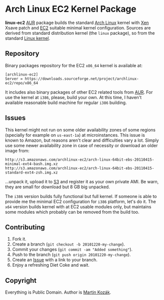 Arch Linux EC2 Kernel Package
=============================

**linux-ec2** [AUR][1] package builds the standard [Arch Linux][2] kernel
with [Xen][3] Xsave patch and [EC2][4] suitable minimal kernel configuration. 
Sources are derived from standard distribution kernel (the `linux` package), 
so from the standard [Linux kernel][5].

Repository
----------
Binary packages repository for the EC2 `x86_64` kernel is available at:

    [archlinux-ec2]
    Server = https://downloads.sourceforge.net/project/archlinux-ec2/repo/x86_64
    
It includes also binary packages of other EC2 related tools from [AUR][1].
For use the kernel at `i386`, please, build your own. At this time, 
I haven't available reasonable build machine for regular `i386` building.
 

Issues
------
This kernel might not run on some older availability zones of some 
regions (specially for example on `us-east-1a`) at microinstances. 
This issue is known to Amazon, but reasons aren't clear and difficulties
vary a lot. Simply use some newer availability zone in case of 
necessity or download an older image from:

    http://s3.amazonaws.com/archlinux-ec2/arch-linux-64bit-ebs-20110415-minimal-ext4-bash.img.xz
    http://s3.amazonaws.com/archlinux-ec2/arch-linux-64bit-ebs-20110415-standard-ext4-zsh.img.xz

...unpack it, upload it to [S3][6] and register it as your own 
private AMI. Be warn, they are small for download but 8 GB big unpacked.

The `i386` version builds fully functional but full kernel. If someone is 
able to provide me the minimal EC2 configuration for `i386` platform, let's 
do it. The `x64` version builds kernel with at EC2 usable modules only,
but maintains some modules which probably can be removed from the build too.


Contributing
------------

1. Fork it.
2. Create a branch (`git checkout -b 20101220-my-change`).
3. Commit your changes (`git commit -am "Added something"`).
4. Push to the branch (`git push origin 20101220-my-change`).
5. Create an [Issue][9] with a link to your branch.
6. Enjoy a refreshing Diet Coke and wait.


Copyright
---------

Everything is Public Domain. Author is [Martin Kozák][10].

[1]: http://aur.archlinux.org/
[2]: http://www.archlinux.org/
[3]: http://xen.org/
[4]: http://aws.amazon.com/ec2/
[5]: http://www.kernel.org/
[6]: http://aws.amazon.com/s3/
[9]: http://github.com/martinkozak/linux-ec2/issues
[10]: http://www.martinkozak.net/
